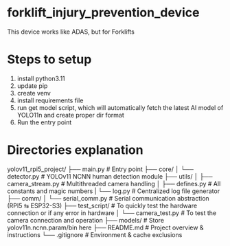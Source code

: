 # forklift_injury_prevention_device
This device works like ADAS, but for Forklifts

# Steps to setup
1) install python3.11
2) update pip
3) create venv
4) install requirements file
5) run get model script, which will automatically fetch the latest AI model of YOLO11n and create proper dir format
6) Run the entry point

# Directories explanation
yolov11_rpi5_project/
├── main.py                         # Entry point
├── core/
│   └── detector.py                 # YOLOv11 NCNN human detection module
├── utils/
│   ├── camera_stream.py           # Multithreaded camera handling
│   ├── defines.py                 # All constants and magic numbers
|   └── log.py                     # Centralized log file generator
├── comm/
│   └── serial_comm.py             # Serial communication abstraction (RPI5 ⇆ ESP32-S3)
├── test_script/                   # To quickly test the hardware connection or if any error in hardware 
│   └── camera_test.py             # To test the camera connection and operation
├── models/                        # Store yolov11n.ncnn.param/bin here
├── README.md                      # Project overview & instructions
└── .gitignore                     # Environment & cache exclusions